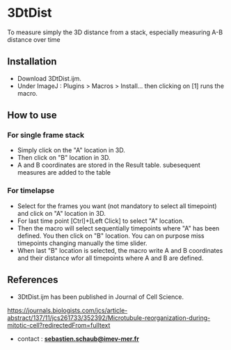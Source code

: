 # 3DtDist
To measure simply the 3D distance from a stack, especially measuring A-B distance over time

## Installation

  - Download  3DtDist.ijm. 
  - Under ImageJ : Plugins > Macros > Install... then clicking on [1] runs the macro.
  
## How to use

### For single frame stack
- Simply click on the "A" location in 3D. 
- Then click on "B" location in 3D.
- A and B coordinates are stored in the Result table. subesequent measures are added to the table

### For timelapse
- Select for the frames you want (not mandatory to select all timepoint) and click on "A" location in 3D.
- For last time point [Ctrl]+[Left Click] to select "A" location.
- Then the macro will select sequentially timepoints where "A" has been defined. You then click on "B" location. You can on purpose miss  timepoints changing manually the time slider.
- When last "B" location is selected, the macro write A and B coordinates and their distance wfor all timepoints where A and B are defined.


## References

- 3DtDist.ijm has been published in Journal of Cell Science.

https://journals.biologists.com/jcs/article-abstract/137/11/jcs261733/352392/Microtubule-reorganization-during-mitotic-cell?redirectedFrom=fulltext

- contact : **sebastien.schaub@imev-mer.fr**

